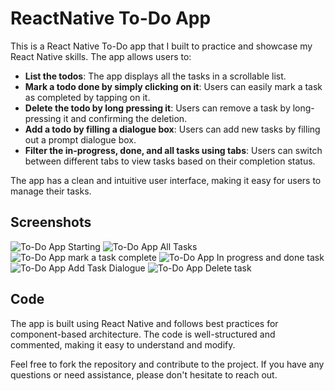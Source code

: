 # ReactNative To-Do App

This is a React Native To-Do app that I built to practice and showcase my React Native skills. The app allows users to:

- **List the todos**: The app displays all the tasks in a scrollable list.
- **Mark a todo done by simply clicking on it**: Users can easily mark a task as completed by tapping on it.
- **Delete the todo by long pressing it**: Users can remove a task by long-pressing it and confirming the deletion.
- **Add a todo by filling a dialogue box**: Users can add new tasks by filling out a prompt dialogue box.
- **Filter the in-progress, done, and all tasks using tabs**: Users can switch between different tabs to view tasks based on their completion status.

The app has a clean and intuitive user interface, making it easy for users to manage their tasks.

## Screenshots

![To-Do App Starting](https://github.com/Kelta-King/ReactNative-ToDo-App/blob/main/assets/Screenshots/Starting%20Page.jpg)
![To-Do App All Tasks](https://github.com/Kelta-King/ReactNative-ToDo-App/blob/main/assets/Screenshots/Starting%20Page.jpg)
![To-Do App mark a task complete](https://github.com/Kelta-King/ReactNative-ToDo-App/blob/main/assets/Screenshots/Starting%20Page.jpg)
![To-Do App In progress and done task](https://github.com/Kelta-King/ReactNative-ToDo-App/blob/main/assets/Screenshots/Starting%20Page.jpg)
![To-Do App Add Task Dialogue](https://github.com/Kelta-King/ReactNative-ToDo-App/blob/main/assets/Screenshots/Starting%20Page.jpg)
![To-Do App Delete task](https://github.com/Kelta-King/ReactNative-ToDo-App/blob/main/assets/Screenshots/Starting%20Page.jpg)

## Code

The app is built using React Native and follows best practices for component-based architecture. The code is well-structured and commented, making it easy to understand and modify.

Feel free to fork the repository and contribute to the project. If you have any questions or need assistance, please don't hesitate to reach out.